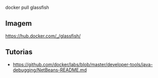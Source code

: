 

docker pull glassfish

## Imagem
https://hub.docker.com/_/glassfish/


## Tutorias

- https://github.com/docker/labs/blob/master/developer-tools/java-debugging/NetBeans-README.md
